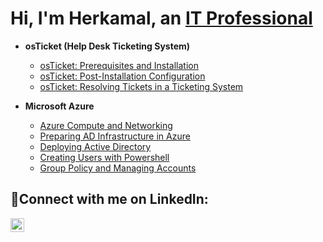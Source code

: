 <h1>Hi, I'm Herkamal, an <a href="https://linkedin.com/in/herkamal-randhawa-23980a16a/">IT Professional</a></h1>

- <b>osTicket (Help Desk Ticketing System)</b>
  - [osTicket: Prerequisites and Installation](https://github.com/Herkamal/osticket-prereqs)
  - [osTicket: Post-Installation Configuration](https://github.com/Herkamal/post-install-config)
  - [osTicket: Resolving Tickets in a Ticketing System](https://github.com/Herkamal/Ticket-Lifecycle)
 
- <b>Microsoft Azure</b>
  - [Azure Compute and Networking](https://github.com/Herkamal/Compute-Network)
  - [Preparing AD Infrastructure in Azure](https://github.com/Herkamal/Install-AD)
  - [Deploying Active Directory](https://github.com/Herkamal/Deploying-Active-Directory)
  - [Creating Users with Powershell ](https://github.com/Herkamal/creating-users)
  - [Group Policy and Managing Accounts](https://github.com/Herkamal/Group-Policy-Managing-Accounts)

<h2>🤳Connect with me on LinkedIn:</h2>

[<img align="left" alt="Herkamal | LinkedIn" width="22px" src="https://cdn.jsdelivr.net/npm/simple-icons@v3/icons/linkedin.svg" />][linkedin]

[linkedin]: https://linkedin.com/in/herkamal-randhawa-23980a16a

